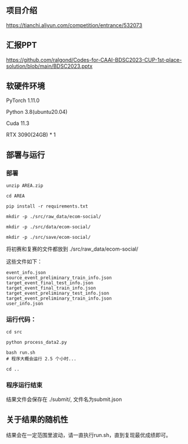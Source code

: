 ## 项目介绍
https://tianchi.aliyun.com/competition/entrance/532073

## 汇报PPT
https://github.com/ralgond/Codes-for-CAAI-BDSC2023-CUP-1st-place-solution/blob/main/BDSC2023.pptx

## 软硬件环境

PyTorch  1.11.0

Python  3.8(ubuntu20.04)

Cuda  11.3

RTX 3090(24GB) * 1

## 部署与运行

### 部署
```
unzip AREA.zip

cd AREA

pip install -r requirements.txt

mkdir -p ./src/raw_data/ecom-social/

mkdir -p ./src/data/ecom-social/

mkdir -p ./src/save/ecom-social/
```

将初赛和复赛的文件都放到 ./src/raw_data/ecom-social/

这些文件如下：
```
event_info.json
source_event_preliminary_train_info.json
target_event_final_test_info.json
target_event_final_train_info.json
target_event_preliminary_test_info.json
target_event_preliminary_train_info.json
user_info.json
```

### 运行代码：
```
cd src

python process_data2.py

bash run.sh
# 程序大概会运行 2.5 个小时...

cd ..
```

### 程序运行结束
结果文件会保存在 ./submit/, 文件名为submit.json

## 关于结果的随机性
结果会在一定范围里波动，请一直执行run.sh，直到复现最优成绩即可。
